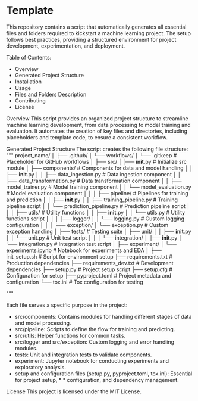 # Template
This repository contains a script that automatically generates all essential files and folders required to kickstart a machine learning project. The setup follows best practices, providing a structured environment for project development, experimentation, and deployment.

Table of Contents:
* Overview
* Generated Project Structure
* Installation
* Usage
* Files and Folders Description
* Contributing
* License

Overview
This script provides an organized project structure to streamline machine learning development, from data processing to model training and evaluation. It automates the creation of key files and directories, including placeholders and template code, to ensure a consistent workflow.

Generated Project Structure
The script creates the following file structure:
"""
project_name/
│
├── .github/
│   └── workflows/
│       └── .gitkeep                  # Placeholder for GitHub workflows
│
├── src/
│   ├── __init__.py                   # Initialize src module
│   ├── components/                   # Components for data and model handling
│   │   ├── __init__.py
│   │   ├── data_ingestion.py         # Data ingestion component
│   │   ├── data_transformation.py    # Data transformation component
│   │   ├── model_trainer.py          # Model training component
│   │   └── model_evaluation.py       # Model evaluation component
│   │
│   ├── pipeline/                     # Pipelines for training and prediction
│   │   ├── __init__.py
│   │   ├── training_pipeline.py      # Training pipeline script
│   │   └── prediction_pipeline.py    # Prediction pipeline script
│   │
│   ├── utils/                        # Utility functions
│   │   ├── __init__.py
│   │   └── utils.py                  # Utility functions script
│   │
│   ├── logger/
│   │   └── logging.py                # Custom logging configuration
│   │
│   └── exception/
│       └── exception.py              # Custom exception handling
│
├── tests/                            # Testing suite
│   ├── unit/
│   │   ├── __init__.py
│   │   └── unit.py                   # Unit test script
│   │
│   └── integration/
│       ├── __init__.py
│       └── integration.py            # Integration test script
│
├── experiment/
│   └── experiments.ipynb             # Notebook for experiments and EDA
│
├── init_setup.sh                     # Script for environment setup
├── requirements.txt                  # Production dependencies
├── requirements_dev.txt              # Development dependencies
├── setup.py                          # Project setup script
├── setup.cfg                         # Configuration for setup
├── pyproject.toml                    # Project metadata and configuration
└── tox.ini                           # Tox configuration for testing

"""

Each file serves a specific purpose in the project:

* src/components: Contains modules for handling different stages of data and model processing.
* src/pipeline: Scripts to define the flow for training and predicting.
* src/utils: Helper functions for common tasks.
* src/logger and src/exception: Custom logging and error handling modules.
* tests: Unit and integration tests to validate components.
* experiment: Jupyter notebook for conducting experiments and exploratory analysis.
* setup and configuration files (setup.py, pyproject.toml, tox.ini): Essential for project setup, * * configuration, and dependency management.

License
This project is licensed under the MIT License.

